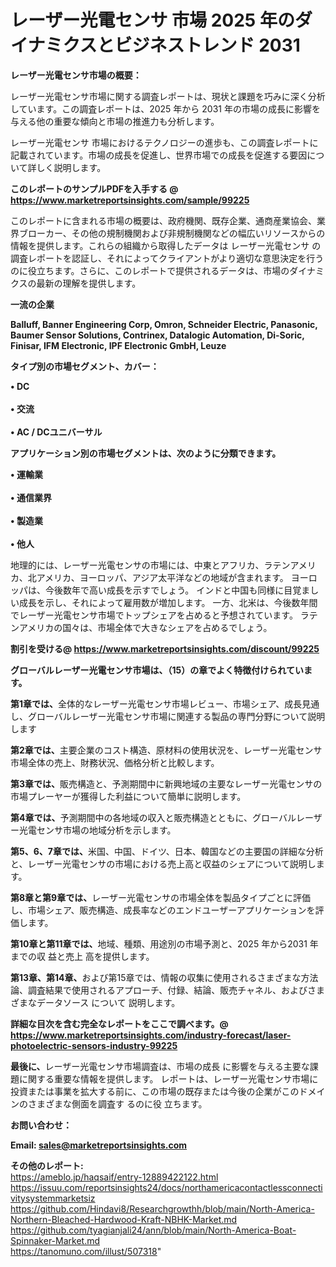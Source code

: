 # レーザー光電センサ 市場 2025 年のダイナミクスとビジネストレンド 2031

<strong><b>レーザー光電センサ市場の概要：</b></strong>

レーザー光電センサ市場に関する調査レポートは、現状と課題を巧みに深く分析しています。この調査レポートは、2025 年から 2031 年の市場の成長に影響を与える他の重要な傾向と市場の推進力も分析します。

レーザー光電センサ 市場におけるテクノロジーの進歩も、この調査レポートに記載されています。市場の成長を促進し、世界市場での成長を促進する要因について詳しく説明します。

<strong>このレポートのサンプルPDFを入手する @ <a href=https://www.marketreportsinsights.com/sample/99225>https://www.marketreportsinsights.com/sample/99225</a></strong>

このレポートに含まれる市場の概要は、政府機関、既存企業、通商産業協会、業界ブローカー、その他の規制機関および非規制機関などの幅広いリソースからの情報を提供します。これらの組織から取得したデータは レーザー光電センサ の調査レポートを認証し、それによってクライアントがより適切な意思決定を行うのに役立ちます。さらに、このレポートで提供されるデータは、市場のダイナミクスの最新の理解を提供します。

<strong>一流の企業</strong>

<strong><b>Balluff, Banner Engineering Corp, Omron, Schneider Electric, Panasonic, Baumer Sensor Solutions, Contrinex, Datalogic Automation, Di-Soric, Finisar, IFM Electronic, IPF Electronic GmbH, Leuze</b></strong>

<strong><b>タイプ別の市場セグメント、カバー：</b></strong>

<strong>• DC<br><br>• 交流<br><br>• AC / DCユニバーサル</strong>

<strong><b>アプリケーション別の市場セグメントは、次のように分類できます。</b></strong>

<strong>• 運輸業<br><br>• 通信業界<br><br>• 製造業<br><br>• 他人</strong>

 地理的には、レーザー光電センサの市場には、中東とアフリカ、ラテンアメリカ、北アメリカ、ヨーロッパ、アジア太平洋などの地域が含まれます。 ヨーロッパは、今後数年で高い成長を示すでしょう。 インドと中国も同様に目覚ましい成長を示し、それによって雇用数が増加します。 一方、北米は、今後数年間でレーザー光電センサ市場でトップシェアを占めると予想されています。 ラテンアメリカの国々は、市場全体で大きなシェアを占めるでしょう。

<strong>割引を受ける@ <a href=https://www.marketreportsinsights.com/discount/99225>https://www.marketreportsinsights.com/discount/99225</a></strong>

<strong><b>グローバルレーザー光電センサ市場は、（15）の章でよく特徴付けられています。</b></strong>

<strong><b>第</b></strong><strong><b>1章では、</b></strong>全体的なレーザー光電センサ市場レビュー、市場シェア、成長見通し、グローバルレーザー光電センサ市場に関連する製品の専門分野について説明します

<strong><b>第2章では、</b></strong>主要企業のコスト構造、原材料の使用状況を、レーザー光電センサ市場全体の売上、財務状況、価格分析と比較します。

<strong><b>第3章では、</b></strong>販売構造と、予測期間中に新興地域の主要なレーザー光電センサの市場プレーヤーが獲得した利益について簡単に説明します。

<strong><b>第4章では、</b></strong>予測期間中の各地域の収入と販売構造とともに、グローバルレーザー光電センサ市場の地域分析を示します。

<strong><b>第5、6、7章では、</b></strong>米国、中国、ドイツ、日本、韓国などの主要国の詳細な分析と、レーザー光電センサの市場における売上高と収益のシェアについて説明します。

<strong><b>第8章と第9章では、</b></strong>レーザー光電センサの市場全体を製品タイプごとに評価し、市場シェア、販売構造、成長率などのエンドユーザーアプリケーションを評価します。

<strong><b>第10章と第11章では、</b></strong>地域、種類、用途別の市場予測と、2025 年から2031 年までの収 益と売上 高を提供します。

<strong><b>第13章、第14章、</b></strong>および第15章では、情報の収集に使用されるさまざまな方法論、調査結果で使用されるアプローチ、付録、結論、販売チャネル、およびさまざまなデータソース について 説明します。

<strong>詳細な目次を含む完全なレポートをここで調べます。@ <a href=https://www.marketreportsinsights.com/industry-forecast/laser-photoelectric-sensors-industry-99225>https://www.marketreportsinsights.com/industry-forecast/laser-photoelectric-sensors-industry-99225</a></strong>

<strong><b>最後に、</b></strong>レーザー光電センサ市場調査は、市場の成長 に影響を</a>与える主要な課題に関する重要な情報を提供します。 レポートは、レーザー光電センサ市場に投資または事業を拡大する前に、この市場の既存または今後の企業がこのドメインのさまざまな側面を調査す るのに役 立ちます。

<strong><b>お問い合わせ：</b></strong>

<strong>Email: </strong><a href=mailto:sales@marketreportsinsights.com><strong>sales@marketreportsinsights.com</strong></a>

<strong>その他のレポート:</strong>
<br>
<a href=https://ameblo.jp/haqsaif/entry-12889422122.html>https://ameblo.jp/haqsaif/entry-12889422122.html</a>
<br>
<a href=https://issuu.com/reportsinsights24/docs/northamericacontactlessconnectivitysystemmarketsiz>https://issuu.com/reportsinsights24/docs/northamericacontactlessconnectivitysystemmarketsiz</a>
<br>
<a href=https://github.com/Hindavi8/Researchgrowthh/blob/main/North-America-Northern-Bleached-Hardwood-Kraft-NBHK-Market.md>https://github.com/Hindavi8/Researchgrowthh/blob/main/North-America-Northern-Bleached-Hardwood-Kraft-NBHK-Market.md</a>
<br>
<a href=https://github.com/tyagianjali24/ann/blob/main/North-America-Boat-Spinnaker-Market.md>https://github.com/tyagianjali24/ann/blob/main/North-America-Boat-Spinnaker-Market.md</a>
<br>
<a href=https://tanomuno.com/illust/507318>https://tanomuno.com/illust/507318</a>"
